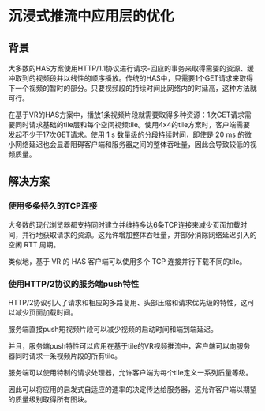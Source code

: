# 沉浸式推流中应用层的优化


## 背景

大多数的HAS方案使用HTTP/1.1协议进行请求-回应的事务来取得需要的资源、缓冲取到的视频段并以线性的顺序播放。传统的HAS中，只需要1个GET请求来取得下一个视频的暂时的部分。只要视频段的持续时间比网络内的时延高，这种方法就可行。

在基于VR的HAS方案中，播放1条视频片段就需要取得多种资源：1次GET请求需要同时请求基础的tile层和每个空间视频tile。使用4x4的tile方案时，客户端需要发起不少于17次GET请求。使用 1 s 数量级的分段持续时间，即使是 20 ms 的微小网络延迟也会显着阻碍客户端和服务器之间的整体吞吐量，因此会导致较低的视频质量。

## 解决方案

### 使用多条持久的TCP连接

大多数的现代浏览器都支持同时建立并维持多达6条TCP连接来减少页面加载时间，并行地获取请求的资源。这允许增加整体吞吐量，并部分消除网络延迟引入的空闲 RTT 周期。

类似地，基于 VR 的 HAS 客户端可以使用多个 TCP 连接并行下载不同的tile。

### 使用HTTP/2协议的服务端push特性

HTTP/2协议引入了请求和相应的多路复用、头部压缩和请求优先级的特性，这可以减少页面加载时间。

服务端直接push短视频片段可以减少视频的启动时间和端到端延迟。

并且，服务端push特性可以应用在基于tile的VR视频推流中，客户端可以向服务器同时请求一条视频片段的所有tile。

服务端可以使用特制的请求处理器，允许客户端为每个tile定义一系列质量等级。

因此可以将应用的启发式自适应的速率的决定传达给服务器，这允许客户端以期望的质量级别取得所有图块。


